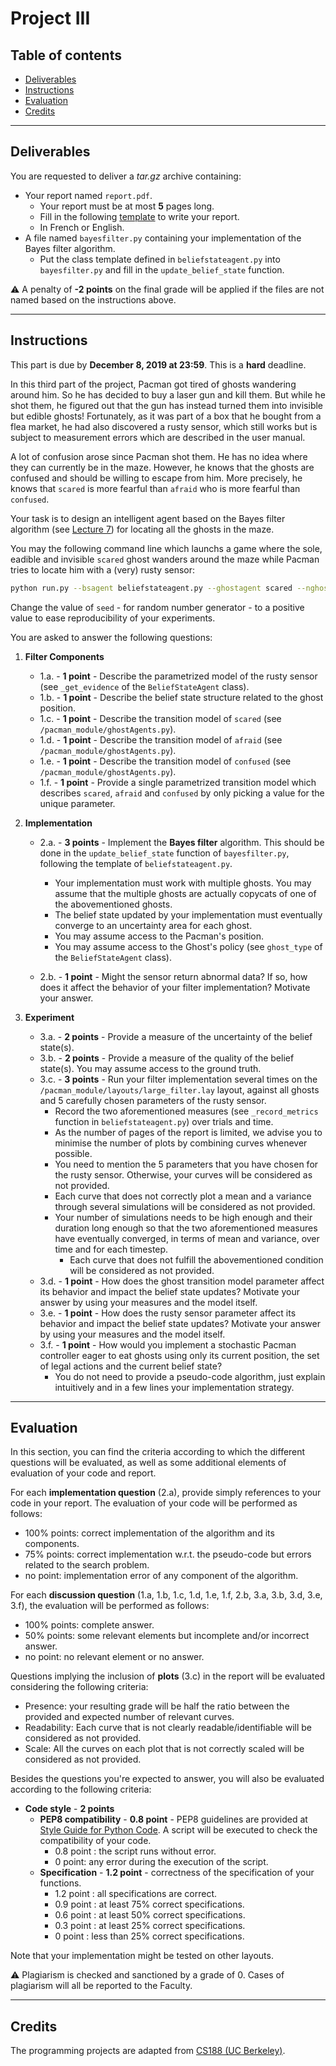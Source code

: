 
# Project III

## Table of contents

- [Deliverables](#deliverables)
- [Instructions](#instructions)
- [Evaluation](#evaluation)
- [Credits](#credits)

---

## Deliverables

You are requested to deliver a *tar.gz* archive containing:
 - Your report named `report.pdf`.
	 - Your report must be at most **5** pages long.
	 - Fill in the following [template](https://github.com/glouppe/info8006-introduction-to-ai/blob/master/projects/project3/template-project3.tex) to write your report.
	 - In French or English.
 - A file named `bayesfilter.py` containing your implementation of the Bayes filter algorithm.
	 - Put the class template defined in `beliefstateagent.py` into `bayesfilter.py` and fill in the `update_belief_state` function.

:warning: A penalty of **-2 points** on the final grade will be applied if the files are not named based on the instructions above.

---

## Instructions

This part is due by **December 8, 2019 at 23:59**. This is a **hard** deadline.

In this third part of the project, Pacman got tired of ghosts wandering around him. So he has decided to buy a laser gun and kill them. But while he shot them, he figured out that the gun has instead turned them into invisible but edible ghosts! Fortunately, as it was part of a box that he bought from a flea market, he had also discovered a rusty sensor, which still works but is subject to measurement errors which are described in the user manual.

A lot of confusion arose since Pacman shot them. He has no idea where they can currently be in the maze. However, he knows that the ghosts are confused and should be willing to escape from him.
More precisely, he knows that `scared` is more fearful than `afraid` who is more fearful than `confused`.

Your task is to design an intelligent agent based on the Bayes filter algorithm (see [Lecture 7](https://glouppe.github.io/info8006-introduction-to-ai/?p=lecture7.md)) for locating all the ghosts in the maze.

You may the following command line which launchs a game where the sole, eadible and invisible `scared` ghost wanders around the maze while Pacman tries to locate him with a (very) rusty sensor:
```bash
python run.py --bsagent beliefstateagent.py --ghostagent scared --nghosts 1 --edibleghosts --hiddenghosts --lmbda 100 --seed -1
```
Change the value of `seed` - for random number generator - to a positive value to ease reproducibility of your experiments.

You are asked to answer the following questions:

 1. **Filter Components**

	- 1.a. - **1 point** - Describe the parametrized model of the rusty sensor (see `_get_evidence` of the `BeliefStateAgent` class).
	- 1.b. - **1 point** - Describe the belief state structure related to the ghost position.
	- 1.c. - **1 point** - Describe the transition model of `scared` (see `/pacman_module/ghostAgents.py`).
	- 1.d. - **1 point** - Describe the transition model of `afraid` (see `/pacman_module/ghostAgents.py`).
	- 1.e. - **1 point** - Describe the transition model of `confused` (see `/pacman_module/ghostAgents.py`).
	- 1.f. - **1 point** - Provide a single parametrized transition model which describes `scared`, `afraid` and `confused` by only picking a value for the unique parameter.  


 2. **Implementation**
 	- 2.a. - **3 points** - Implement the **Bayes filter** algorithm. This should be done in the `update_belief_state` function of `bayesfilter.py`, following the template of `beliefstateagent.py`.
		 - Your implementation must work with multiple ghosts. You may assume that the multiple ghosts are actually copycats of one of the abovementioned ghosts. 
		 - The belief state updated by your implementation must eventually converge to an uncertainty area for each ghost.
		 - You may assume access to the Pacman's position.
		 - You may assume access to the Ghost's policy (see `ghost_type` of the `BeliefStateAgent` class).
		 
	- 2.b. - **1 point** - Might the sensor return abnormal data? If so, how does it affect the behavior of your filter implementation? Motivate your answer.

 3. **Experiment**
 	- 3.a. - **2 points** - Provide a measure of the uncertainty of the belief state(s).
	- 3.b. - **2 points** - Provide a measure of the quality of the belief state(s). You may assume access to the ground truth.
	- 3.c. - **3 points** - Run your filter implementation several times on the `/pacman_module/layouts/large_filter.lay` layout, against all ghosts and 5 carefully chosen parameters of the rusty sensor.
		 - Record the two aforementioned measures (see `_record_metrics` function in `beliefstateagent.py`) over trials and time.
		 - As the number of pages of the report is limited, we advise you to minimise the number of plots by combining curves whenever possible.
		 - You need to mention the 5 parameters that you have chosen for the rusty sensor. Otherwise, your curves will be considered as not provided.
		 - Each curve that does not correctly plot a mean and a variance through several simulations will be considered as not provided.
		 - Your number of simulations needs to be high enough and their duration long enough so that the two aforementioned measures have eventually converged, in terms of mean and variance, over time and for each timestep.
			 - Each curve that does not fulfill the abovementioned condition will be considered as not provided.   
	- 3.d. - **1 point** - How does the ghost transition model parameter affect its behavior and impact the belief state updates? Motivate your answer by using your measures and the model itself.
	- 3.e. - **1 point** - How does the rusty sensor parameter affect its behavior and impact the belief state updates? Motivate your answer by using your measures and the model itself.
	- 3.f. - **1 point** - How would you implement a stochastic Pacman controller eager to eat ghosts using only its current position, the set of legal actions and the current belief state?
		- You do not need to provide a pseudo-code algorithm, just explain intuitively and in a few lines your implementation strategy.


---

## Evaluation

In this section, you can find the criteria according to which the different questions will be evaluated, as well as some additional elements of evaluation of your code and report.

For each **implementation question** (2.a), provide simply references to your code in your report. The evaluation of your code will be performed as follows:
 - 100% points: correct implementation of the algorithm and its components.
 - 75% points: correct implementation w.r.t. the pseudo-code but errors related to the search problem.
 - no point: implementation error of any component of the algorithm.

For each **discussion question** (1.a, 1.b, 1.c, 1.d, 1.e, 1.f, 2.b, 3.a, 3.b, 3.d, 3.e, 3.f), the evaluation will be performed as follows:

 - 100% points: complete answer.
 - 50% points: some relevant elements but incomplete and/or incorrect answer.
 - no point: no relevant element or no answer.

Questions implying the inclusion of **plots** (3.c) in the report will be evaluated considering the following criteria:

 - Presence: your resulting grade will be half the ratio between the provided and expected number of relevant curves.
 - Readability: Each curve that is not clearly readable/identifiable will be considered as not provided.
 - Scale: All the curves on each plot that is not correctly scaled will be considered as not provided.

Besides the questions you're expected to answer, you will also be evaluated according to the following criteria:

 - **Code style** - **2 points**
	 - **PEP8 compatibility** - **0.8 point** - PEP8 guidelines are provided at [Style Guide for Python Code](https://www.python.org/dev/peps/pep-0008/).  A script will be executed to check the compatibility of your code.
		 - 0.8 point : the script runs without error.
		 - 0 point: any error during the execution of the script.
	 - **Specification** - **1.2 point** - correctness of the specification of your functions.
		- 1.2 point : all specifications are correct.
		- 0.9 point : at least 75% correct specifications.
		- 0.6 point : at least 50% correct specifications.
		- 0.3 point : at least 25% correct specifications.
		- 0 point : less than 25% correct specifications.

Note that your implementation might be tested on other layouts.

:warning: Plagiarism is checked and sanctioned by a grade of 0. Cases of plagiarism will all be reported to the Faculty.

---

## Credits

The programming projects are adapted from [CS188 (UC Berkeley)](http://ai.berkeley.edu/project_overview.html).
